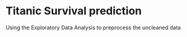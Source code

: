 # Titanic Survival prediction
 Using the Exploratory Data Analysis to preprocess the uncleaned data
